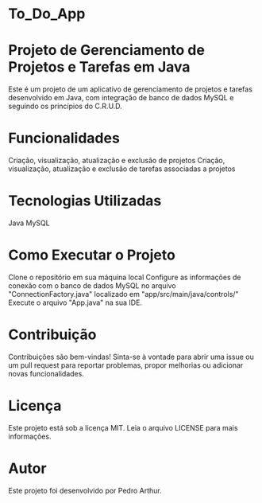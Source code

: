 # To_Do_App
# Projeto de Gerenciamento de Projetos e Tarefas em Java
Este é um projeto de um aplicativo de gerenciamento de projetos e tarefas desenvolvido em Java, com integração de banco de dados MySQL e seguindo os princípios do C.R.U.D.

# Funcionalidades
Criação, visualização, atualização e exclusão de projetos
Criação, visualização, atualização e exclusão de tarefas associadas a projetos

# Tecnologias Utilizadas
Java
MySQL

# Como Executar o Projeto
Clone o repositório em sua máquina local
Configure as informações de conexão com o banco de dados MySQL no arquivo "ConnectionFactory.java" localizado em "app/src/main/java/controls/"
Execute o arquivo "App.java" na sua IDE.

# Contribuição
Contribuições são bem-vindas! Sinta-se à vontade para abrir uma issue ou um pull request para reportar problemas, propor melhorias ou adicionar novas funcionalidades.

# Licença
Este projeto está sob a licença MIT. Leia o arquivo LICENSE para mais informações.

# Autor
Este projeto foi desenvolvido por Pedro Arthur.
